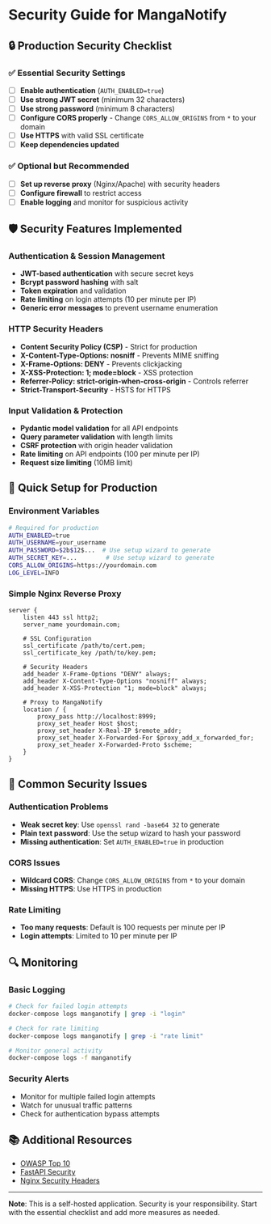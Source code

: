 # Security Guide for MangaNotify

## 🔒 Production Security Checklist

### ✅ Essential Security Settings
- [ ] **Enable authentication** (`AUTH_ENABLED=true`)
- [ ] **Use strong JWT secret** (minimum 32 characters)
- [ ] **Use strong password** (minimum 8 characters)
- [ ] **Configure CORS properly** - Change `CORS_ALLOW_ORIGINS` from `*` to your domain
- [ ] **Use HTTPS** with valid SSL certificate
- [ ] **Keep dependencies updated**

### ✅ Optional but Recommended
- [ ] **Set up reverse proxy** (Nginx/Apache) with security headers
- [ ] **Configure firewall** to restrict access
- [ ] **Enable logging** and monitor for suspicious activity

## 🛡️ Security Features Implemented

### Authentication & Session Management
- **JWT-based authentication** with secure secret keys
- **Bcrypt password hashing** with salt
- **Token expiration** and validation
- **Rate limiting** on login attempts (10 per minute per IP)
- **Generic error messages** to prevent username enumeration

### HTTP Security Headers
- **Content Security Policy (CSP)** - Strict for production
- **X-Content-Type-Options: nosniff** - Prevents MIME sniffing
- **X-Frame-Options: DENY** - Prevents clickjacking
- **X-XSS-Protection: 1; mode=block** - XSS protection
- **Referrer-Policy: strict-origin-when-cross-origin** - Controls referrer
- **Strict-Transport-Security** - HSTS for HTTPS

### Input Validation & Protection
- **Pydantic model validation** for all API endpoints
- **Query parameter validation** with length limits
- **CSRF protection** with origin header validation
- **Rate limiting** on API endpoints (100 per minute per IP)
- **Request size limiting** (10MB limit)

## 🔧 Quick Setup for Production

### Environment Variables
```bash
# Required for production
AUTH_ENABLED=true
AUTH_USERNAME=your_username
AUTH_PASSWORD=$2b$12$...  # Use setup wizard to generate
AUTH_SECRET_KEY=...        # Use setup wizard to generate
CORS_ALLOW_ORIGINS=https://yourdomain.com
LOG_LEVEL=INFO
```

### Simple Nginx Reverse Proxy
```nginx
server {
    listen 443 ssl http2;
    server_name yourdomain.com;
    
    # SSL Configuration
    ssl_certificate /path/to/cert.pem;
    ssl_certificate_key /path/to/key.pem;
    
    # Security Headers
    add_header X-Frame-Options "DENY" always;
    add_header X-Content-Type-Options "nosniff" always;
    add_header X-XSS-Protection "1; mode=block" always;
    
    # Proxy to MangaNotify
    location / {
        proxy_pass http://localhost:8999;
        proxy_set_header Host $host;
        proxy_set_header X-Real-IP $remote_addr;
        proxy_set_header X-Forwarded-For $proxy_add_x_forwarded_for;
        proxy_set_header X-Forwarded-Proto $scheme;
    }
}
```

## 🚨 Common Security Issues

### Authentication Problems
- **Weak secret key**: Use `openssl rand -base64 32` to generate
- **Plain text password**: Use the setup wizard to hash your password
- **Missing authentication**: Set `AUTH_ENABLED=true` in production

### CORS Issues
- **Wildcard CORS**: Change `CORS_ALLOW_ORIGINS` from `*` to your domain
- **Missing HTTPS**: Use HTTPS in production

### Rate Limiting
- **Too many requests**: Default is 100 requests per minute per IP
- **Login attempts**: Limited to 10 per minute per IP

## 🔍 Monitoring

### Basic Logging
```bash
# Check for failed login attempts
docker-compose logs manganotify | grep -i "login"

# Check for rate limiting
docker-compose logs manganotify | grep -i "rate limit"

# Monitor general activity
docker-compose logs -f manganotify
```

### Security Alerts
- Monitor for multiple failed login attempts
- Watch for unusual traffic patterns
- Check for authentication bypass attempts

## 📚 Additional Resources

- [OWASP Top 10](https://owasp.org/www-project-top-ten/)
- [FastAPI Security](https://fastapi.tiangolo.com/tutorial/security/)
- [Nginx Security Headers](https://nginx.org/en/docs/http/ngx_http_headers_module.html)

---

**Note**: This is a self-hosted application. Security is your responsibility. Start with the essential checklist and add more measures as needed.
